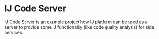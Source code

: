 # IJ Code Server

IJ Code Server is an example project how IJ platform can be used as a server
to provide some IJ functionality (like code quality analysis) for side services.